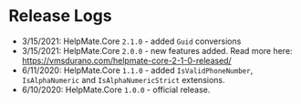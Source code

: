 # Release Logs

* 3/15/2021: HelpMate.Core `2.1.0` - added `Guid` conversions
* 3/15/2021: HelpMate.Core `2.0.0` - new features added. Read more here: https://vmsdurano.com/helpmate-core-2-1-0-released/
* 6/11/2020: HelpMate.Core `1.1.0` - added `IsValidPhoneNumber`, `IsAlphaNumeric` and `IsAlphaNumericStrict` extensions.
* 6/10/2020: HelpMate.Core `1.0.0` - official release.
